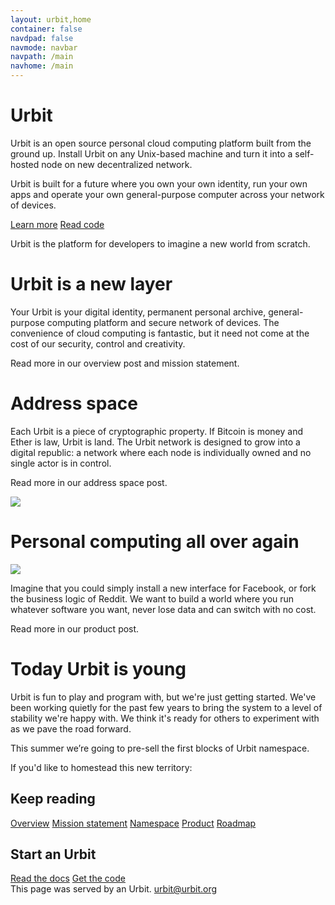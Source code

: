 ```yaml
---
layout: urbit,home
container: false
navdpad: false
navmode: navbar
navpath: /main
navhome: /main
---
```


<div class="image-fs first">
    <div class="text-container">
        <div class="text">
            <h1><div class="logo"></div>Urbit</h1>
        </div>
    </div>
    <imagepanel src="http://urbit.s3.amazonaws.com/16-3-10/DSCF8655.jpg" />
</div>
<!-- -->
<div class="container stack">
    <div class="col-md-offset-1 col-md-10 slide-1">
        <p>Urbit is an open source personal cloud computing platform built from the ground up.  Install Urbit on any Unix-based machine and turn it into a self-hosted node on new decentralized network.</p>
        <p>Urbit is built for a future where you own your own identity, run your own apps and operate your own general-purpose computer across your network of devices.</p>
        <a class="btn black" href="#learn">Learn more</a>
        <a class="btn black" href="/docs">Read code</a>
        <email submit="Subscribe to updates"></email>
    </div>
</div>
<!-- -->
<div class="image-fs">
    <div class="text-container">
        <div class="text">
            <div class="rect no-header">
            <p>Urbit is the platform for developers to imagine a new world from scratch.</p>
            </div>
        </div>
    </div>
    <imagepanel src="http://urbit.s3.amazonaws.com/16-3-10/DSCF8653.jpg" />
</div>
<!-- -->
<div class="container stack six" id="learn">
    <div class="col-md-10 col-md-offset-1">
        <!-- -->
        <div class="slide">
            <h1>Urbit is a new layer</h1>
            <p>Your Urbit is your digital identity, permanent personal archive, general-purpose computing platform and secure network of devices.  The convenience of cloud computing is fantastic, but it need not come at the cost of our security, control and creativity.</p>
            <p>Read more in our <a>overview post</a>&#32; and <a>mission statement</a>.</p>
        </div>
        <!-- -->
        <div class="slide">
            <h1>Address space</h1>
            <div class="pair">
                <div>
                  <p>Each Urbit is a piece of cryptographic property.  If Bitcoin is money and Ether is law, Urbit is land.  The Urbit network is designed to grow into a digital republic: a network where each node is individually owned and no single actor is in control.</p>
                  <p>Read more in our <a>address space post</a>.</p>
                </div>
                <div class="image right"><img src="http://urbit.s3.amazonaws.com/16-3-10/grid.png"/></div>
            </div>
        </div>
        <!-- -->
        <div class="slide">
            <h1>Personal computing all over again</h1>
            <div class="pair">
                <div class="image left"><img src="http://urbit.s3.amazonaws.com/16-3-10/atom.png"/></div>
                <div>
                    <p>Imagine that you could simply install a new interface for Facebook, or fork the business logic of Reddit.  We want to build a world where you run whatever software you want, never lose data and can switch with no cost.</p>
                    <p>Read more in our <a>product post</a>.</p>
                </div>
            </div>
        </div>
        <!-- -->
        <div class="slide">
            <h1>Today Urbit is young</h1>
            <p>Urbit is fun to play and program  with, but we're just getting started.  We've been working quietly for the past few years to bring the system to a level of stability we're happy with.  We think it's ready for others to experiment with as we pave the road forward.</p>
        </div>     
    </div>   
</div>
<!-- -->
<div class="image-fs">
<div class="text-container">
    <div class="text">
        <div class="rect no-header">
        <p>This summer we’re going to pre-sell the first blocks of Urbit namespace.</p>
        <p>If you'd like to homestead this new territory:</p>
        <email></email>
        </div>
    </div>
</div>
<imagepanel src="http://urbit.s3.amazonaws.com/16-3-10/DSCF8654.jpg" />
</div>
<!-- -->
<div class="container stack last">
    <div class="col-md-4 col-md-offset-1">
        <h2>Keep reading</h2>
        <a href="blog/~2016.3.2">Overview</a>
        <a href="blog/~2016.3.2">Mission statement</a>
        <a href="blog/~2016.3.2">Namespace</a>
        <a href="blog/~2016.3.2">Product</a>
        <a href="blog/~2016.3.2">Roadmap</a>
    </div>
    <div class="col-md-4">
        <h2>Start an Urbit</h2>
        <a href="docs">Read the docs</a>
        <a href="https://github.com/urbit/urbit">Get the code</a>
    </div>
</div>
<!-- -->
<div class="footer container">
  <div class="col-md-offset-1 col-md-11">This page was served by an Urbit.  <a href="mailto:urbit@urbit.org">urbit@urbit.org</a></div>
</div>
